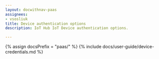 ```yaml
---
layout: docwithnav-paas
assignees:
- vsosliuk
title: Device authentication options
description: IoT Hub IoT Device authentication options.

---
```


{% assign docsPrefix = "paas/" %}
{% include docs/user-guide/device-credentials.md %}